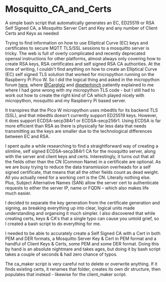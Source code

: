 # Mosquitto_CA_and_Certs
A simple bash script that automatically generates an EC, ED25519 or RSA Self Signed CA, a Mosquitto Server Cert and Key and any number of Client Certs and Keys as needed

Trying to find information on how to use Elliptical Curve (EC) keys and certificates to secure MQTT TLS/SSL sessions to a mosquitto server is tricky. The web is full of overly complicated and recently deprecated openssl instructions for other platforms, almost always only covering how to create RSA keys, RSA certificates and self signed RSA CA authorities. At the time of writing, I couldn't find anything on how to create an Elliptical Curve (EC) self signed TLS solution that worked for micropython running on the Raspberry Pi Pico W. So I did the logical thing and asked in the micropython forum [here](https://github.com/orgs/micropython/discussions/10559), where [@Carglglz](https://github.com/Carglglz) and [@peterhinch](https://github.com/peterhinch) patiently explained to me where I had gone wrong with my micropython TLS code - but I still had to work out how to create the right kind of CA which played nicely with micropython, mosquitto and my Raspberry Pi based server.

It transpires that the Pico W micropython uses mbedtls for its backend TLS (SSL), and that mbedtls doesn’t currently support ED25519 keys. However, it does support ECDSA-secp384r1 or ECDSA-secp256r1. Using ECDSA is far more efficient than RSA as there is physically far less data that needs transmitting as the keys are smaller due to the technological differences between EC and RSA. 

I spent quite a while researching to find a straightforward way of creating a slimline, self signed  ECDSA-secp384r1 CA for the mosquitto server, along with the server and client keys and certs. Interestingly, it turns out that all the fields other than the CN (Common Name) in a certificate are optional. As we are busy trying to reduce the data transmission overheads for a self signed certificate, that means that all the other fields count as dead weight. All you actually need for a working cert is the CN. Literally nothing else. Plus, Subject Alternative Names (SAN) allow the server cert to authenticate requests to either the server IP, name or FQDN – which also makes life much easier. 

I decided to separate the key generation from the certificate generation and signing, as breaking everything up into clear, logical units made understanding and organsing it much simpler. I also discovered that while creating certs, keys & CA's that a single typo can cause you untold grief, so I created a bash script to do everything for me.

I needed to be able to accurately create a Self Signed CA with a Cert in both PEM and DER formats, a Mosquitto Server Key & Cert in PEM format and a handful of Client Keys & Certs, some PEM and some DER format. Doing this by hand is an absolute nightmare and takes ages, but doing it by bash script takes a couple of seconds & had zero chance of typos. 

The ca_maker script is very careful not to delete or overwrite anything. If it finds existing certs, it renames that folder, creates its own dir structure, then populates that instead - likewise for the client_maker script.
